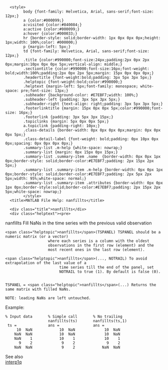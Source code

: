 <html><head>
      <meta http-equiv="Content-Type" content="text/html; charset=utf-8">
   
      <style>
            body {font-family: Helvetica, Arial, sans-serif;font-size: 12px;}
            a {color:#000099;} 
            a:visited {color:#840084;}
            a:active {color:#000099;}
            a:hover {color:#000033;}
            hr {border-style: solid;border-width: 1px 0px 0px 0px;height: 1px;width: 100%;color: #000000;}
            p {margin-left: 5px;}
            td {font-family: Helvetica, Arial, sans-serif;font-size: 12px;}
            .title {color:#990000;font-size:24px;padding:2px 0px 2px 0px;margin:10px 0px 0px 5px;vertical-align: middle;}
            .sectiontitle {color:#990000;font-size:16px;font-weight: bold;width:100%;padding:2px 0px 2px 5px;margin: 15px 0px 0px 0px;}
            .headertitle {font-weight:bold;padding: 3px 5px 3px 5px;}
            .helptopic {font-weight:bold;color:#990000;}
            .helptext {margin-left: 5px;font-family: monospace; white-space: pre;font-size: 13px;}
            .subheader {background-color: #E7EBF7;width: 100%;}
            .subheader-left {padding: 3px 5px 3px 5px;}
            .subheader-right {text-align: right;padding: 3px 5px 3px 5px;}
            .footerlinktitle {margin: 15px 0px 0px 5px;color:#990000;font-size: 16px;}
            .footerlink {padding: 3px 5px 3px 15px;}
            .topiclinks {margin: 5px 0px 0px 5px;}
            a.topiclink {padding-right: 10px;}
            .class-details {border-width: 0px 0px 0px 0px;margin: 0px 0px 0px 5px;}
            .class-detail-label {font-weight: bold;padding: 0px 10px 0px 0px;spacing: 0px 0px 0px 0px;}
            .summary-list .m-help {white-space: nowrap;}
            .summary-list {margin: 0px 15px 0px 15px;}
            .summary-list .summary-item .name  {border-width: 0px 0px 1px 0px;border-style: solid;border-color:#E7EBF7;padding: 2px 15px 2px 5px;}
            .summary-list .summary-item .m-help {border-width: 0px 0px 1px 0px;border-style: solid;border-color:#E7EBF7;padding: 2px 5px 2px 5px;width: 95%;white-space: normal;}
            .summary-list .summary-item .attributes {border-width: 0px 0px 1px 0px;border-style:solid;border-color:#E7EBF7;padding: 2px 15px 2px 5px;white-space: nowrap;}
            </style>
      <title>MATLAB File Help: nanfillts</title>
   </head>
   <body>
      
      <div class="title">nanfillts</div>
      <div class="helptext"><pre>
  <span class="helptopic">nanfillts</span> Fill NaNs in the time series with the previous valid observation
 
    <span class="helptopic">nanfillts</span>(TSPANEL) TSPANEL should be a numeric matrix (or a vector) 
                       where each series is a column with the oldest 
                       observations in the first row (element) and the 
                       most recent ones in the last row (element).
 
    <span class="helptopic">nanfillts</span>(..., NOTRAIL) To avoid extrapolation of the last value of a 
                            time series till the end of the panel, set 
                            NOTRAIL to true (1). By default is false (0).
 
 
    TSPANEL = <span class="helptopic">nanfillts</span>(...) Returns the same matrix with filled NaNs.
 
    NOTE: leading NaNs are left untouched.
 
 
  Example:
 
    % Input data       % Simple call       % No trailing
                       nanfillts(ts)       nanfillts(ts,1)
     ts =              ans =               ans = 
         10  NaN            10  NaN             10  NaN
        NaN  NaN            10  NaN             10  NaN
        NaN    1            10    1             10    1
          9    2             9    2              9    2
        NaN  NaN             9    2            NaN  NaN
 
  <div class="footerlinktitle">See also</div><div class="footerlink"> <a href="matlab:helpPopup interp1q">interp1q</a>
</div>
   
</body></html>
